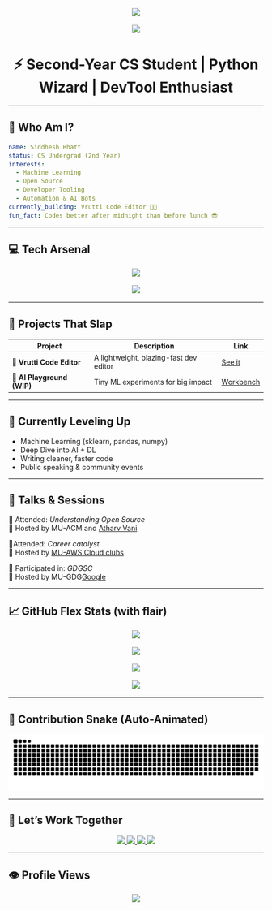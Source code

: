 <!-- Animated Typing Header (SVG-based) -->
<p align="center">
  <img src="https://readme-typing-svg.herokuapp.com?font=Fira+Code&weight=500&pause=1000&color=00F7FF&center=true&vCenter=true&width=600&lines=Hey+I'm+Siddhesh+Bhatt;AI+%2F+ML+Enthusiast;Open+Source+Dev+%7C+Toolmaker;Always+Learning+%2B+Building+Cool+Things!" />
</p>

<!-- Hero GIF Section -->
<p align="center">
  <img src="https://media.giphy.com/media/LmNwrBhejkK9EFP504/giphy.gif" width="300"/>
</p>

<h1 align="center">⚡ Second-Year CS Student | Python Wizard | DevTool Enthusiast</h1>

---

## 🧠 Who Am I?

```yaml
name: Siddhesh Bhatt
status: CS Undergrad (2nd Year)
interests:
  - Machine Learning
  - Open Source
  - Developer Tooling
  - Automation & AI Bots
currently_building: Vrutti Code Editor 🧑‍💻
fun_fact: Codes better after midnight than before lunch 😎
```

---

## 💻 Tech Arsenal

<p align="center">
  <img src="https://skillicons.dev/icons?i=python,cpp,c,js,ts,html,css,git,github,linux,vscode,figma&theme=dark" />
</p>

<p align="center">
  <img src="https://media.giphy.com/media/coxQHKASG60HrHtvkt/giphy.gif" width="500" />
</p>

---

## 🧩 Projects That Slap

| Project | Description | Link |
|--------|-------------|------|
| 🔧 **Vrutti Code Editor** | A lightweight, blazing-fast dev editor | [See it](https://github.com/UnboundSB/Vrutti-Code-Editor) |
| 🤖 **AI Playground (WIP)** | Tiny ML experiments for big impact | [Workbench](https://github.com/UnboundSB) |

---

## 🌱 Currently Leveling Up

- Machine Learning (sklearn, pandas, numpy)
- Deep Dive into AI + DL
- Writing cleaner, faster code
- Public speaking & community events

---

## 📢 Talks & Sessions

🎤 Attended: *Understanding Open Source*  
🔗 Hosted by MU-ACM and [Atharv Vani](https://www.linkedin.com/in/atharv-vani110/)


🎤Attended: *Career catalyst*  
🔗 Hosted by [MU-AWS Cloud clubs](https://www.linkedin.com/posts/siddheshbhatt_careercatalyst-medicapsuniversity-awsclub-activity-7312865558301962240-ef4H?utm_source=share&utm_medium=member_desktop&rcm=ACoAAEYpsPMBcXOI79ZYezxzQucDGTC-INgMC3Q)


🎤 Participated in: *GDGSC*  
🔗 Hosted by MU-GDG[Google](https://www.linkedin.com/posts/siddheshbhatt_gdsc-solutionchallenge-studentbuilders-activity-7317865697097789440-_kPI?utm_source=share&utm_medium=member_desktop&rcm=ACoAAEYpsPMBcXOI79ZYezxzQucDGTC-INgMC3Q)


---

## 📈 GitHub Flex Stats (with flair)

<p align="center">
  <img src="https://github-readme-activity-graph.vercel.app/graph?username=UnboundSB&bg_color=0f0f0f&color=00ffc3&line=00ffe7&point=ffffff&area=true&hide_border=true" />
</p>

<p align="center">
  <img src="https://github-readme-stats.vercel.app/api?username=UnboundSB&show_icons=true&theme=radical&rank_icon=percentile&include_all_commits=true&custom_title=UnboundSB's+Stats" />
</p>

<p align="center">
  <img src="https://github-readme-streak-stats.herokuapp.com/?user=UnboundSB&theme=radical" />
</p>

<p align="center">
  <img src="https://github-readme-stats.vercel.app/api/top-langs/?username=UnboundSB&layout=compact&theme=radical" />
</p>

---

## 🐍 Contribution Snake (Auto-Animated)

<p align="center">
  <img src="https://github.com/Platane/snk/raw/output/github-contribution-grid-snake.svg" />
</p>

---

## 💼 Let’s Work Together

<p align="center">
  <a href="https://www.linkedin.com/in/siddhesh-bhatt-92b27928a/" target="_blank">
    <img src="https://img.shields.io/badge/LinkedIn-%230077B5.svg?style=for-the-badge&logo=linkedin&logoColor=white"/>
  </a>
  <a href="mailto:sidbhatt85@gmail.com" target="_blank">
    <img src="https://img.shields.io/badge/Gmail-D14836?style=for-the-badge&logo=gmail&logoColor=white"/>
  </a>
  <a href="https://twitter.com/YOUR_HANDLE">
    <img src="https://img.shields.io/badge/Twitter-1DA1F2?style=for-the-badge&logo=twitter&logoColor=white"/>
  </a>
  <a href="https://instagram.com/YOUR_HANDLE">
    <img src="https://img.shields.io/badge/Instagram-E4405F?style=for-the-badge&logo=instagram&logoColor=white"/>
  </a>
</p>

---

## 👁️ Profile Views

<p align="center">
  <img src="https://komarev.com/ghpvc/?username=UnboundSB&label=Profile+Views&color=00bfff&style=flat-square" />
</p>

